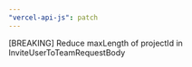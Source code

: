 ```yaml
---
"vercel-api-js": patch
---
```


[BREAKING] Reduce maxLength of projectId in InviteUserToTeamRequestBody